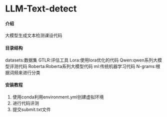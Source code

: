# LLM-Text-detect

#### 介绍
大模型生成文本检测课设代码

#### 目录结构
datasets:数据集
GTLR:评估工具
Lora:使用lora优化的代码
Qwen:qwen系列大模型评测代码
Roberta:Roberta系列大模型代码
ml:传统机器学习代码
N-grams:根据词频来进行分类

#### 安装教程

1. 使用conda利用environment.yml创建虚拟环境
2. 进行代码评测
3. 提交submit.txt文件


